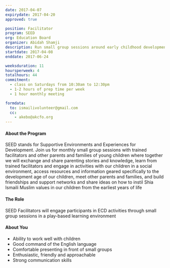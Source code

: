 ```yaml
---
date: 2017-04-07
expirydate: 2017-04-20
approved: true

position: Facilitator
program: SEED
org: Education Board
organizer: Abidah Shamji
description: Run small group sessions around early childhood development
startdate: 2017-04-08
enddate: 2017-06-24

weeksduration: 11
hoursperweek: 4
totalhours: 44
commitment:
  - class on Saturdays from 10:30am to 12:30pm
  - 1-2 hours of prep time per week
  - 1 hour monthly meeting

formdata:
  to: ismailivolunteer@gmail.com
  cc:
    - akebo@akcfo.org
---
```


#### About the Program

SEED stands for Supportive Environments and Experiences for Development. Join us for monthly small group sessions with trained facilitators and other parents and families of young children where together we will exchange and share parenting stories and knowledge, learn from trained facilitators and engage in activities with our children in a social environment, access resources and information geared specifically to the development age of our children, meet other parents and families, and build friendships and support networks and share ideas on how to instil Shia Ismaili Muslim values in our children from the earliest years of life

#### The Role

SEED Facilitators will engage participants in ECD activities through small group sessions in a play-based learning environment

#### About You

- Ability to work well with children
- Good command of the English language
- Comfortable presenting in front of small groups
- Enthusiastic, friendly and approachable
- Strong communication skills
